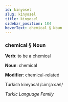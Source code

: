 ```yaml
---
id: kinyosel
slug: kinyosel
title: kinyosel
sidebar_position: 184
hoverText: chemical § Noun
---
```


### chemical § Noun

**Verb**: to be a chemical

**Noun**: chemical

**Modifier**: chemical-related

Turkish kimyasal /cimˈjaːsæl/

*Turkic Language Family*